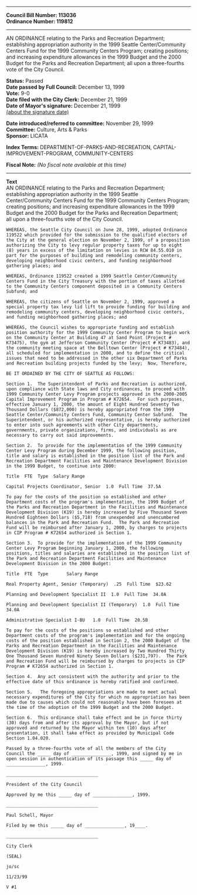 * * * * *  
  
**Council Bill Number: [](#h0)[](#h2)113036**   
**Ordinance Number: 119812**  
  
* * * * *  
  
AN ORDINANCE relating to the Parks and Recreation Department; establishing appropriation authority in the 1999 Seattle Center/Community Centers Fund for the 1999 Community Centers Program; creating positions; and increasing expenditure allowances in the 1999 Budget and the 2000 Budget for the Parks and Recreation Department; all upon a three-fourths vote of the City Council.  
  
**Status:** Passed   
**Date passed by Full Council:** December 13, 1999   
**Vote:** 9-0   
**Date filed with the City Clerk:** December 21, 1999   
**Date of Mayor's signature:** December 21, 1999   
[(about the signature date)](/~public/approvaldate.htm)   
  
  
**Date introduced/referred to committee:** November 29, 1999   
**Committee:** Culture, Arts & Parks   
**Sponsor:** LICATA   
  
**Index Terms:** DEPARTMENT-OF-PARKS-AND-RECREATION, CAPITAL-IMPROVEMENT-PROGRAM, COMMUNITY-CENTERS  
  
**Fiscal Note:** *(No fiscal note available at this time)*  
  
* * * * *  
  
**Text**  
    AN ORDINANCE relating to the Parks and Recreation Department;  
    establishing appropriation authority in the 1999 Seattle  
    Center/Community Centers Fund for the 1999 Community Centers Program;  
    creating positions; and increasing expenditure allowances in the 1999  
    Budget and the 2000 Budget for the Parks and Recreation Department;  
    all upon a three-fourths vote of the City Council.  
  
    WHEREAS, the Seattle City Council on June 28, 1999, adopted Ordinance  
    119522 which provided for the submission to the qualified electors of  
    the City at the general election on November 2, 1999, of a proposition  
    authorizing the City to levy regular property taxes for up to eight  
    (8) years in excess of the limitation on levies in RCW 84.55.010 in  
    part for the purposes of building and remodeling community centers,  
    developing neighborhood civic centers, and funding neighborhood  
    gathering places; and  
  
    WHEREAS, Ordinance 119522 created a 1999 Seattle Center/Community  
    Centers Fund in the City Treasury with the portion of taxes allotted  
    to the Community Centers component deposited in a Community Centers  
    Subfund; and  
  
    WHEREAS, the citizens of Seattle on November 2, 1999, approved a  
    special property tax levy lid lift to provide funding for building and  
    remodeling community centers, developing neighborhood civic centers,  
    and funding neighborhood gathering places; and  
  
    WHEREAS, the Council wishes to appropriate funding and establish  
    position authority for the 1999 Community Center Program to begin work  
    on the Community Center at Building 47 at Sand Point (Project #  
    K73475), the gym at Jefferson Community Center (Project # K73483), and  
    the community meeting space at the Belltown Center (Project # K73484),  
    all scheduled for implementation in 2000, and to define the critical  
    issues that need to be addressed in the other six Department of Parks  
    and Recreation building projects funded by the levy;  Now, Therefore,  
  
    BE IT ORDAINED BY THE CITY OF SEATTLE AS FOLLOWS:  
  
    Section 1.  The Superintendent of Parks and Recreation is authorized,  
    upon compliance with State laws and City ordinances, to proceed with  
    1999 Community Center Levy Program projects approved in the 2000-2005  
    Capital Improvement Program in Program # K72654.  For such purposes,  
    effective January 1, 2000, the amount of Eight Hundred Seventy Two  
    Thousand Dollars ($872,000) is hereby appropriated from the 1999  
    Seattle Center/Community Centers Fund, Community Center Subfund.  The  
    Superintendent, or his authorized representative, is hereby authorized  
    to enter into such agreements with other City departments,  
    governments, private organizations, firms, and individuals as are  
    necessary to carry out said improvements.  
  
    Section 2.  To provide for the implementation of the 1999 Community  
    Center Levy Program during December 1999, the following position,  
    title and salary is established in the position list of the Park and  
    Recreation Department Facilities and Maintenance Development Division  
    in the 1999 Budget, to continue into 2000:  
  
    Title  FTE  Type  Salary Range  
  
    Capital Projects Coordinator, Senior  1.0  Full Time  37.5A  
  
    To pay for the costs of the position so established and other  
    Department costs of the program's implementation, the 1999 Budget of  
    the Parks and Recreation Department in the Facilities and Maintenance  
    Development Division (K19) is hereby increased by Five Thousand Seven  
    Hundred Eighteen Dollars ($5,718) from unexpended and unencumbered  
    balances in the Park and Recreation Fund.  The Park and Recreation  
    Fund will be reimbursed after January 1, 2000, by charges to projects  
    in CIP Program # K72654 authorized in Section 1.  
  
    Section 3.  To provide for the implementation of the 1999 Community  
    Center Levy Program beginning January 1, 2000, the following  
    positions, titles and salaries are established in the position list of  
    the Park and Recreation Department Facilities and Maintenance  
    Development Division in the 2000 Budget:  
  
    Title  FTE  Type       Salary Range  
  
    Real Property Agent, Senior (Temporary)  .25  Full Time  $23.62  
  
    Planning and Development Specialist II  1.0  Full Time  34.0A  
  
    Planning and Development Specialist II (Temporary)  1.0  Full Time  
    34.0A  
  
    Administrative Specialist I-BU   1.0  Full Time  20.5B  
  
    To pay for the costs of the positions so established and other  
    Department costs of the program's implementation and for the ongoing  
    costs of the position established in Section 2, the 2000 Budget of the  
    Parks and Recreation Department in the Facilities and Maintenance  
    Development Division (K19) is hereby increased by Two Hundred Thirty  
    One Thousand Seven Hundred Ninety Seven Dollars ($231,797).  The Park  
    and Recreation Fund will be reimbursed by charges to projects in CIP  
    Program # K72654 authorized in Section 1.  
  
    Section 4.  Any act consistent with the authority and prior to the  
    effective date of this ordinance is hereby ratified and confirmed.  
  
    Section 5.   The foregoing appropriations are made to meet actual  
    necessary expenditures of the City for which no appropriation has been  
    made due to causes which could not reasonably have been foreseen at  
    the time of the adoption of the 1999 Budget and the 2000 Budget.  
  
    Section 6.  This ordinance shall take effect and be in force thirty  
    (30) days from and after its approval by the Mayor, but if not  
    approved and returned by the Mayor within ten (10) days after  
    presentation, it shall take effect as provided by Municipal Code  
    Section 1.04.020.  
  
    Passed by a three-fourths vote of all the members of the City  
    Council the _____ day of _______________, 1999, and signed by me in  
    open session in authentication of its passage this _____ day of  
    _______________, 1999.  
  
    ___________________________________  
  
    President of the City Council  
  
    Approved by me this _____ day of _______________, 1999.  
  
    ___________________________________  
  
    Paul Schell, Mayor  
  
    Filed by me this _____ day of _______________, 19____.  
  
    ___________________________________  
  
    City Clerk  
  
    (SEAL)  
  
    jo/sc  
  
    11/23/99  
  
    V #1  
